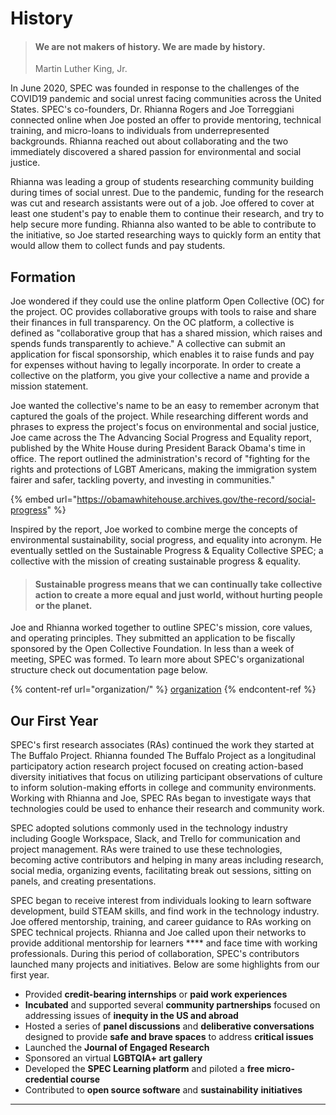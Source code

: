 # History

> #### We are not makers of history. We are made by history.
>
> Martin Luther King, Jr.

In June 2020, SPEC was founded in response to the challenges of the COVID19 pandemic and social unrest facing communities across the United States. SPEC's co-founders, Dr. Rhianna Rogers and Joe Torreggiani connected online when Joe posted an offer to provide mentoring, technical training, and micro-loans to individuals from underrepresented backgrounds. Rhianna reached out about collaborating and the two immediately discovered a shared passion for environmental and social justice.

Rhianna was leading a group of students researching community building during times of social unrest. Due to the pandemic, funding for the research was cut and research assistants were out of a job. Joe offered to cover at least one student's pay to enable them to continue their research, and try to help secure more funding. Rhianna also wanted to be able to contribute to the initiative, so Joe started researching ways to quickly form an entity that would allow them to collect funds and pay students.

## Formation

Joe wondered if they could use the online platform Open Collective (OC) for the project. OC provides collaborative groups with tools to raise and share their finances in full transparency. On the OC platform, a collective is defined as "collaborative group that has a shared mission, which raises and spends funds transparently to achieve." A collective can submit an application for fiscal sponsorship, which enables it to raise funds and pay for expenses without having to legally incorporate. In order to create a collective on the platform, you give your collective a name and provide a mission statement. &#x20;

Joe wanted the collective's name to be an easy to remember acronym that captured the goals of the project. While researching different words and phrases to express the project's focus on environmental and social justice, Joe came across the The Advancing Social Progress and Equality report, published by the White House during President Barack Obama's time in office. The report outlined the administration's record of "fighting for the rights and protections of LGBT Americans, making the immigration system fairer and safer, tackling poverty, and investing in communities."&#x20;

{% embed url="https://obamawhitehouse.archives.gov/the-record/social-progress" %}

Inspired by the report, Joe worked to combine merge the concepts of environmental sustainability, social progress, and equality into acronym. He eventually settled on the Sustainable Progress & Equality Collective SPEC; a collective with the mission of creating sustainable progress & equality.

> #### **Sustainable progress means that we can continually take collective action to create a more equal and just world, without hurting people or the planet.**

Joe and Rhianna worked together to outline SPEC's mission, core values, and operating principles. They submitted an application to be fiscally sponsored by the Open Collective Foundation. In less than a week of meeting, SPEC was formed. To learn more about SPEC's organizational structure check out documentation page below.

{% content-ref url="organization/" %}
[organization](organization/)
{% endcontent-ref %}

## Our First Year

SPEC's first research associates (RAs) continued the work they started at The Buffalo Project. Rhianna founded The Buffalo Project as a longitudinal participatory action research project focused on creating action-based diversity initiatives that focus on utilizing participant observations of culture to inform solution-making efforts in college and community environments. Working with Rhianna and Joe, SPEC RAs began to investigate ways that technologies could be used to enhance their research and community work.

SPEC adopted solutions commonly used in the technology industry including Google Workspace, Slack, and Trello for communication and project management. RAs were trained to use these technologies, becoming active contributors and helping in many areas including research, social media, organizing events, facilitating break out sessions, sitting on panels, and creating presentations.

SPEC began to receive interest from individuals looking to learn software development, build STEAM skills, and find work in the technology industry. Joe offered mentorship, training, and career guidance to RAs working on SPEC technical projects. Rhianna and Joe called upon their networks to provide additional mentorship for learners **** and face time with working professionals. During this period of collaboration, SPEC's contributors launched many projects and initiatives. Below are some highlights from our first year.

* Provided **credit-bearing internships** or **paid work experiences**
* **Incubated** and supported several **community partnerships** focused on addressing issues of **inequity in the US and abroad**
* Hosted a series of **panel discussions** and **deliberative conversations** designed to provide **safe and brave spaces** to address **critical issues**
* Launched the **Journal of Engaged Research**
* Sponsored an virtual **LGBTQIA+ art gallery**
* Developed the **SPEC Learning platform** and piloted a **free micro-credential course**
* Contributed to **open source software** and **sustainability** **initiatives**

****

